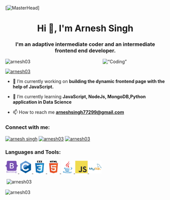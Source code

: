 [![MasterHead](https://devforum-uploads.s3.dualstack.us-east-2.amazonaws.com/uploads/original/4X/0/2/a/02a4b92048705c6530bc0c6a48d2cf9fcb6a74d9.gif)]
<h1 align="center">Hi 👋, I'm Arnesh Singh</h1>
<h3 align="center">I'm an adaptive intermediate coder and an intermediate frontend end developer.</h3>

<img align="right" width="197" alt=“Coding” src="https://www.gettingsmart.com/wp-content/uploads/2015/04/programming-concept-482x335-1.jpg" />

<p align="left"> <img src="https://komarev.com/ghpvc/?username=arnesh03&label=Profile%20views&color=0e75b6&style=flat" alt="arnesh03" /> </p>

<p align="left"> <a href="https://github.com/ryo-ma/github-profile-trophy"><img src="https://github-profile-trophy.vercel.app/?username=arnesh03" alt="arnesh03" /></a> </p>

- 🔭 I’m currently working on **building the dynamic frontend page with the help of JavaScript.**

- 🌱 I’m currently learning **JavaScript, NodeJs, MongoDB,Python application in Data Science**

- 📫 How to reach me **arneshsingh77299@gmail.com**

<h3 align="left">Connect with me:</h3>
<p align="left">
<a href="https://linkedin.com/in/arnesh singh" target="blank"><img align="center" src="https://raw.githubusercontent.com/rahuldkjain/github-profile-readme-generator/master/src/images/icons/Social/linked-in-alt.svg" alt="arnesh singh" height="30" width="40" /></a>
<a href="https://instagram.com/arnesh03" target="blank"><img align="center" src="https://raw.githubusercontent.com/rahuldkjain/github-profile-readme-generator/master/src/images/icons/Social/instagram.svg" alt="arnesh03" height="30" width="40" /></a>
<a href="https://www.leetcode.com/arnesh03" target="blank"><img align="center" src="https://raw.githubusercontent.com/rahuldkjain/github-profile-readme-generator/master/src/images/icons/Social/leet-code.svg" alt="arnesh03" height="30" width="40" /></a>
</p>

<h3 align="left">Languages and Tools:</h3>
<p align="left"> <a href="https://getbootstrap.com" target="_blank" rel="noreferrer"> <img src="https://raw.githubusercontent.com/devicons/devicon/master/icons/bootstrap/bootstrap-plain-wordmark.svg" alt="bootstrap" width="40" height="40"/> </a> <a href="https://www.cprogramming.com/" target="_blank" rel="noreferrer"> <img src="https://raw.githubusercontent.com/devicons/devicon/master/icons/c/c-original.svg" alt="c" width="40" height="40"/> </a> <a href="https://www.w3schools.com/css/" target="_blank" rel="noreferrer"> <img src="https://raw.githubusercontent.com/devicons/devicon/master/icons/css3/css3-original-wordmark.svg" alt="css3" width="40" height="40"/> </a> <a href="https://www.w3.org/html/" target="_blank" rel="noreferrer"> <img src="https://raw.githubusercontent.com/devicons/devicon/master/icons/html5/html5-original-wordmark.svg" alt="html5" width="40" height="40"/> </a> <a href="https://www.java.com" target="_blank" rel="noreferrer"> <img src="https://raw.githubusercontent.com/devicons/devicon/master/icons/java/java-original.svg" alt="java" width="40" height="40"/> </a> <a href="https://developer.mozilla.org/en-US/docs/Web/JavaScript" target="_blank" rel="noreferrer"> <img src="https://raw.githubusercontent.com/devicons/devicon/master/icons/javascript/javascript-original.svg" alt="javascript" width="40" height="40"/> </a> <a href="https://www.mysql.com/" target="_blank" rel="noreferrer"> <img src="https://raw.githubusercontent.com/devicons/devicon/master/icons/mysql/mysql-original-wordmark.svg" alt="mysql" width="40" height="40"/> </a> </p>

<p>&nbsp;<img align="center" src="https://github-readme-stats.vercel.app/api?username=arnesh03&show_icons=true&locale=en" alt="arnesh03" /></p>

<p><img align="center" src="https://github-readme-streak-stats.herokuapp.com/?user=arnesh03&" alt="arnesh03" /></p>
